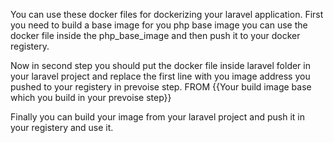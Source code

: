 You can use these docker files for dockerizing your laravel application.
First you need to build a base image for you php base image you can use the docker file inside the php_base_image and then push it to your docker registery.

Now in second step you should put the docker file inside laravel folder in your laravel project and replace the first line with you image address you pushed to your registery in prevoise step.
FROM {{Your build image base which you build in your prevoise step}}

Finally you can build your image from your laravel project and push it in your registery and use it.

